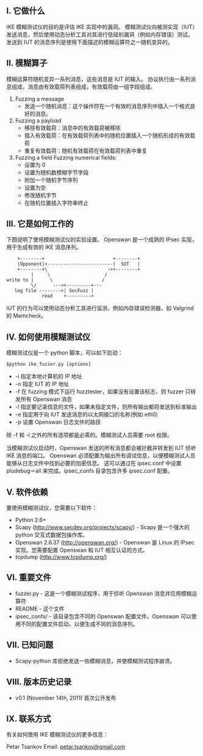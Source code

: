 I. 它做什么
------------------
IKE 模糊测试仪的目的是评估 IKE 实现中的漏洞。
模糊测试仪向被测实现（IUT）发送消息，然后使用动态分析工具对其进行低级别漏洞（例如内存错误）测试。
发送到 IUT 的消息序列是使用下面描述的模糊运算符之一随机变异的。


II. 模糊算子
------------------
模糊运算符随机变异一系列消息，这些消息是 IUT 的输入。
协议执行由一系列消息组成，消息由有效载荷列表组成，有效载荷由一组字段组成。

1. Fuzzing a message
   - 发送一个随机消息：这个操作符在一个有效的消息序列中插入一个格式良好的消息。
2. Fuzzing a payload
   - 移除有效载荷：消息中的有效载荷被移除
   - 插入有效载荷：在有效载荷列表中的随机位置插入一个随机形成的有效载荷
   - 重复有效载荷：随机有效载荷在有效载荷列表中重复
3. Fuzzing a field
   Fuzzing numerical fields:
   - 设置为 0
   - 设置为随机数模糊字节字段
   - 附加一个随机字节序列
   - 设置为空
   - 修改随机字节
   - 在随机位置插入字符串终止
   

III. 它是如何工作的
---------------------
下图说明了使用模糊测试仪的实验设置。
Openswan 是一个成熟的 IPsec 实现，用于生成有效的 IKE 消息序列。 

```
    +--------+                         +--------+
    |Opponent|<------------------------|  SUT   |
    +--------+\                      ->+--------+
         |     \                    /
write to |      \                  /
         \/      --->+---------+---
   log file -------->| SecFuzz |
             read    +---------+
```

IUT 的行为可以使用动态分析工具进行监测，例如内存错误检测器，如 Valgrind 的 Memcheck。


IV. 如何使用模糊测试仪
------------------------------
模糊测试仪是一个 python 脚本，可以如下启动：
```
$python ike_fuzzer.py [options]
```
- -i <ip>                 指定本地计算机的 IP 地址
- -o <opposite ip>        指定 IUT 的 IP 地址
- -f                      在 fuzzing 模式下运行 fuzztester，如果没有设置该标志，则 fuzzer 只转发所有 Openswan 消息
- -l <log file>           指定要记录信息的文件，如果未指定文件，则所有输出都将发送到标准输出
- -e <iface>              指定用于向 IUT 发送消息的以太网接口的名称(例如 eth0)
- -p <pluto log file>     设置 Openswan 日志文件的路径 


除 -f 和 -l 之外的所有选项都是必需的。模糊测试人员需要 root 权限。

当模糊测试仪启动时，Openswan 发送的所有消息都会被拦截并转发到 IUT 侦听 IKE 消息的端口。
Openswan 必须配置为输出所有调试信息，以便模糊测试人员能够从日志文件中找到必要的加密信息。
这可以通过在 ipsec.conf 中设置 pludebug＝all 来完成。ipsec_confs 目录包含许多 ipsec.conf 配置。


V. 软件依赖
------------------------
要使用模糊测试仪，您需要以下软件：
- Python 2.6+
- Scapy (http://www.secdev.org/projects/scapy/) - Scapy 是一个强大的 python 交互式数据包操作库。
- Openswan 2.6.37 (http://openswan.org/) - Openswan 是 Linux 的 IPsec 实现。您需要配置 Openswan 和 IUT 相互认证的方式。
- tcpdump (http://www.tcpdump.org/)


VI. 重要文件
-------------------
- fuzzer.py - 这是一个模糊测试程序，用于侦听 Openswan 消息并应用模糊运算符
- README - 这个文件
- ipsec_confs/ - 该目录包含不同的 Openswan 配置文件。Openswan 可以使用不同的配置文件启动，以便生成不同的消息序列。


VII. 已知问题
-------------------
- Scapy-python 库拒绝发送一些模糊消息，并使模糊测试程序崩溃。


VIII. 版本历史记录
---------------------
- v0.1 (November 14th, 2011)
  首次公开发布


IX. 联系方式
-----------------------
有关如何使用 IKE 模糊测试仪的更多信息：

Petar Tsankov
Email: petar.tsankov@gmail.com
